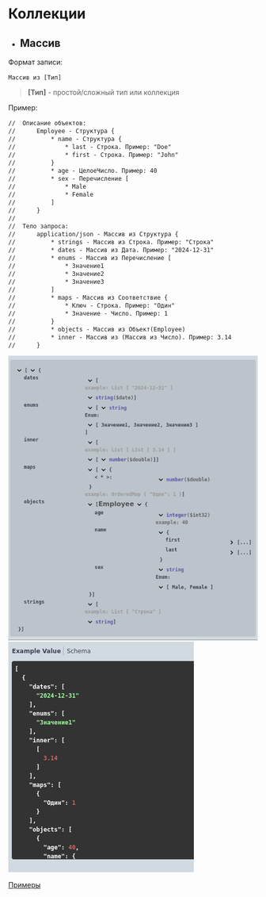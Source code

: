 # Коллекции

- ## Массив 

Формат записи:

```bsl
Массив из [Тип]
```

> **[Тип]** - простой/сложный тип или коллекция

Пример:
```bsl
//	Описание объектов:
//		Employee - Структура {
//			* name - Структура {
//				* last - Строка. Пример: "Doe"
//				* first - Строка. Пример: "John"
//			}
//			* age - ЦелоеЧисло. Пример: 40
//			* sex - Перечисление [
//				* Male
//				* Female
//			]
//		}
//
//	Тело запроса:
//		application/json - Массив из Структура {
//			* strings - Массив из Строка. Пример: "Строка"
//			* dates - Массив из Дата. Пример: "2024-12-31"
//			* enums - Массив из Перечисление [
//				* Значение1
//				* Значение2
//				* Значение3
//			]
//			* maps - Массив из Соответствие {
//				* Ключ - Строка. Пример: "Один"
//				* Значение - Число. Пример: 1
//			}
//			* objects - Массив из Объект(Employee)
//			* inner - Массив из (Массив из Число). Пример: 3.14
//		}
```

![array_schema](../images/array_schema.png)  ![array_example](../images/array_example.png)

[Примеры](../../../examples/EDT/src/HTTPServices/Types/Module.bsl)